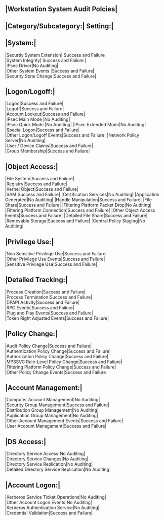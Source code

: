 |Workstation System Audit Polcies|				
-----------				
|Category/Subcategory:|	Setting:|			
-----------				
|System:|	
-----------			
|Securtiy System Extension| Success and Failure			
|System Integrity|	Success and Failure	|	
|IPsec Driver|No Auditing|		
|Other System Events |Success and Failure|		
|Security State Change|Success and Failure|		
				
|Logon/Logoff:|
------------			
|Logon|Success and Failure|		
|Logoff|Success and Failure|		
|Account Lockout|Success and Failure|			
|IPsec Main Mode |No Auditing|		
|IPsec Quick Mode |No Auditing|	
|IPsec Extended Mode|No Auditing|	
|Special Logon|Success and Failure|		
|Other Logon/Logoff Events|Success and Failure|	
|Network Policy Server|No Auditing|			
|User / Device Claims|Success and Failure|			
|Group Membership|Success and Failure|		
				
|Object Access:|
------------					
|File System|Success and Failure|	
|Registry|Success and Failure|	
|Kernel Object|Success and Failure|			
|SAM|Success and Failure|
|Certification Services|No Auditing|
|Application Generated|No Auditing|
|Handle Manipulation|Success and Failure|
|File Share|Success and Failure|
|Filtering Platform Packet Drop|No Auditing|
|Filtering Platform Connection|Success and Failure|
|Other Object Access Events|Success and Failure|
|Detailed File Share|Success and Failure|
|Removable Storage|Success and Failure|
|Central Policy Staging|No Auditing|
				
|Privilege Use:|
------------			
|Non Sensitive Privilege Use|Success and Failure|		
|Other Privilege Use Events|Success and Failure|		
|Sensitive Privilege Use|Success and Failure|		
				
|Detailed Tracking:|
------------			
|Process Creation|Success and Failure|		
|Process Termination|Success and Failure|			
|DPAPI Activity|Success and Failure|		
|RPC Events|Success and Failure|	
|Plug and Play Events|Success and Failure|		
|Token Right Adjusted Events|Success and Failure|		
				
|Policy Change:|
------------			
|Audit Policy Change|Success and Failure|		
|Authentication Policy Change|Success and Failure|		
|Authorization Policy Change|Success and Failure|		
|MPSSVC Rule-Level Policy Change|Success and Failure|		
|Filtering Platform Policy Change|Success and Failure|		
|Other Policy Change Events|Success and Failure			
				
|Account Management:|
------------				
|Computer Account Management|No Auditing|		
|Security Group Management|Success and Failure|		
|Distribution Group Management|No Auditing|		
|Application Group Management|No Auditing|		
|Other Account Management Events|Success and Failure|		
|User Account Management|Success and Failure|
				
|DS Access:|
------------
|Directory Service Access|No Auditing|			
|Directory Service Changes|No Auditing|		
|Directory Service Replication|No Auditing|		
|Detailed Directory Service Replication|No Auditing|		
				
|Account Logon:|
------------			
|Kerberos Service Ticket Operations|No Auditing|		
|Other Account Logon Events|No Auditing|	
|Kerberos Authentication Service|No Auditing|		
|Credential Validation|Success and Failure|		
				
				
				